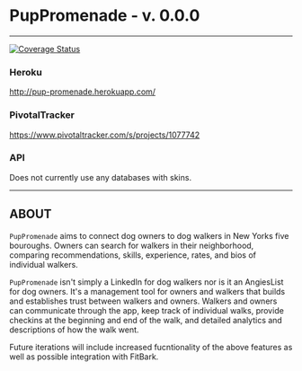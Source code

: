 # PupPromenade - v. 0.0.0

---
[![Coverage Status](https://coveralls.io/repos/jonBarcus/Pup-Promenade/badge.png)](https://coveralls.io/r/jonBarcus/Pup-Promenade)

### Heroku


http://pup-promenade.herokuapp.com/


### PivotalTracker


 https://www.pivotaltracker.com/s/projects/1077742


### API

 Does not currently use any databases with skins.

---

## ABOUT

`PupPromenade` aims to connect dog owners to dog walkers in New Yorks five bouroughs. Owners can search for walkers in their neighborhood, comparing recommendations, skills, experience, rates, and bios of individual walkers.

`PupPromenade` isn't simply a LinkedIn for dog walkers nor is it an AngiesList for dog owners. It's a management tool for owners and walkers that builds and establishes trust between walkers and owners. Walkers and owners can communicate through the app, keep track of individual walks, provide checkins at the beginning and end of the walk, and detailed analytics and descriptions of how the walk went.

Future iterations will include increased fucntionality of the above features as well as possible integration with FitBark.


